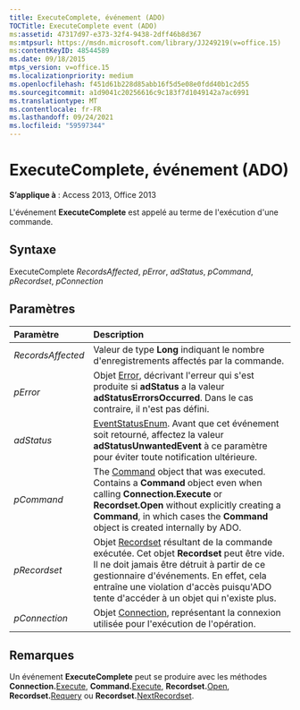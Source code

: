 ```yaml
---
title: ExecuteComplete, événement (ADO)
TOCTitle: ExecuteComplete event (ADO)
ms:assetid: 47317d97-e373-32f4-9438-2dff46b8d367
ms:mtpsurl: https://msdn.microsoft.com/library/JJ249219(v=office.15)
ms:contentKeyID: 48544589
ms.date: 09/18/2015
mtps_version: v=office.15
ms.localizationpriority: medium
ms.openlocfilehash: f451d61b228d85abb16f5d5e08e0fdd40b1c2d55
ms.sourcegitcommit: a1d9041c20256616c9c183f7d1049142a7ac6991
ms.translationtype: MT
ms.contentlocale: fr-FR
ms.lasthandoff: 09/24/2021
ms.locfileid: "59597344"
---
```

# <a name="executecomplete-event-ado"></a>ExecuteComplete, événement (ADO)

**S’applique à** : Access 2013, Office 2013

L'événement **ExecuteComplete** est appelé au terme de l'exécution d'une commande.

## <a name="syntax"></a>Syntaxe

ExecuteComplete *RecordsAffected*, *pError*, *adStatus*, *pCommand*, *pRecordset*, *pConnection*

## <a name="parameters"></a>Paramètres

|Paramètre|Description|
|:--------|:----------|
|*RecordsAffected* |Valeur de type **Long** indiquant le nombre d'enregistrements affectés par la commande.|
|*pError* |Objet [Error](error-object-ado.md), décrivant l'erreur qui s'est produite si **adStatus** a la valeur **adStatusErrorsOccurred**. Dans le cas contraire, il n'est pas défini.|
|*adStatus* |[EventStatusEnum](eventstatusenum.md). Avant que cet événement soit retourné, affectez la valeur **adStatusUnwantedEvent** à ce paramètre pour éviter toute notification ultérieure.|
|*pCommand* |The [Command](command-object-ado.md) object that was executed. Contains a **Command** object even when calling **Connection.Execute** or **Recordset.Open** without explicitly creating a **Command**, in which cases the **Command** object is created internally by ADO.|
|*pRecordset* |Objet [Recordset](recordset-object-ado.md) résultant de la commande exécutée. Cet objet **Recordset** peut être vide. Il ne doit jamais être détruit à partir de ce gestionnaire d'événements. En effet, cela entraîne une violation d'accès puisqu'ADO tente d'accéder à un objet qui n'existe plus.|
|*pConnection* |Objet [Connection](connection-object-ado.md), représentant la connexion utilisée pour l'exécution de l'opération.|

## <a name="remarks"></a>Remarques

Un événement **ExecuteComplete** peut se produire avec les méthodes **Connection.**[Execute](https://docs.microsoft.com/office/vba/access/concepts/miscellaneous/execute-method-ado-connection), **Command.**[Execute](https://docs.microsoft.com/office/vba/access/concepts/miscellaneous/execute-method-ado-command), **Recordset.**[Open](open-method-ado-recordset.md), **Recordset.**[Requery](requery-method-ado.md) ou **Recordset.**[NextRecordset](nextrecordset-method-ado.md).

